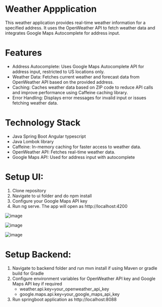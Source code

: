 # Weather Appplication
This weather application provides real-time weather information for a specified address. It uses the OpenWeather API to fetch weather data and integrates Google Maps Autocomplete for address input.

# Features
- Address Autocomplete: Uses Google Maps Autocomplete API for address input, restricted to US locations only.
- Weather Data: Fetches current weather and forecast data from OpenWeather API based on the provided address.
- Caching: Caches weather data based on ZIP code to reduce API calls and improve performance using Caffeine caching library.
- Error Handling: Displays error messages for invalid input or issues fetching weather data.

# Technology Stack 
- Java Spring Boot Angular typescript 
- Java Lombok library 
- Caffeine: In-memory caching for faster access to weather data.
- OpenWeather API: Fetches real-time weather data.
- Google Maps API: Used for address input with autocomplete

# Setup UI:
1. Clone repository
2. Navigate to ui folder and do npm install
3. Configure your Google Maps API key
4. Run ng serve. The app will open as http://localhost:4200

![image](https://github.com/user-attachments/assets/06ddc867-e584-4262-87ff-f9321367481a)

![image](https://github.com/user-attachments/assets/315895ce-b466-4928-93bb-c166ac0328e0)

![image](https://github.com/user-attachments/assets/c6c7511e-501f-4297-aa3a-c986cdd6f3ce)

# Setup Backend:
1. Navigate to backend folder and run mvn install if using Maven or gradle build for Gradle
2. Configure environment variables for OpenWeather API key and Google Maps API key if required
   - weather.api.key=your_openweather_api_key
   - google.maps.api.key=your_google_maps_api_key
3. Run springboot application as http://localhost:8088

